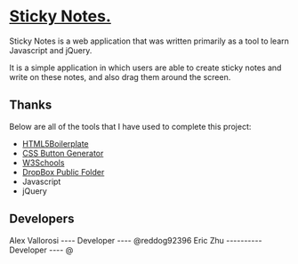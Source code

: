 # [Sticky Notes.](http://html5boilerplate.com)

Sticky Notes is a web application that was written primarily as a tool to learn Javascript and jQuery. 

It is a simple application in which users are able to create sticky notes and write on these notes, and 
also drag them around the screen. 


## Thanks

Below are all of the tools that I have used to complete this project:

* [HTML5Boilerplate](http://html5boilerplate.com)
* [CSS Button Generator](http://cssbuttongenerator.com)
* [W3Schools](http://w3schools.com/js)
* [DropBox Public Folder](http://dl.dropboxusercontent.com/u/14553574/index.html)
* Javascript
* jQuery


## Developers

Alex Vallorosi ---- Developer ---- @reddog92396
Eric Zhu ---------- Developer ---- @
